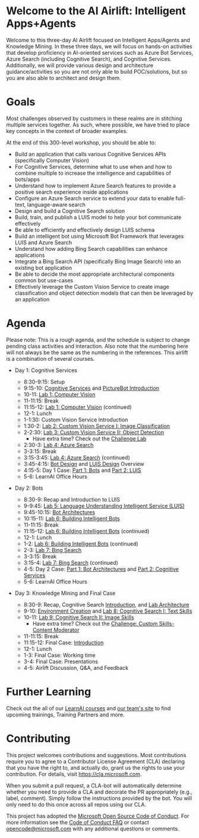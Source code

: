 # Welcome to the AI Airlift: Intelligent Apps+Agents

Welcome to this three-day AI Airlift focused on Intelligent Apps/Agents and Knowledge Mining. In these three days, we will focus on hands-on activities that develop proficiency in AI-oriented services such as Azure Bot Services, Azure Search (including Cognitive Search), and Cognitive Services. Additionally, we will provide various design and architecture guidance/activities so you are not only able to build POC/solutions, but so you are also able to architect and design them.  

# Goals

Most challenges observed by customers in these realms are in stitching multiple services together. As such, where possible, we have tried to place key concepts in the context of broader examples. 

At the end of this 300-level workshop, you should be able to:

- Build an application that calls various Cognitive Services APIs (specifically Computer Vision)
- For Cognitive Services, determine what to use when and how to combine multiple to increase the intelligence and capabilities of bots/apps 
- Understand how to implement Azure Search features to provide a positive search experience inside applications
- Configure an Azure Search service to extend your data to enable full-text, language-aware search
- Design and build a Cognitive Search solution
- Build, train, and publish a LUIS model to help your bot communicate effectively
- Be able to efficiently and effectively design LUIS schema
- Build an intelligent bot using Microsoft Bot Framework that leverages LUIS and Azure Search
- Understand how adding Bing Search capabilities can enhance applications
- Integrate a Bing Search API (specifically Bing Image Search) into an existing bot application
- Be able to decide the most appropriate architectural components common bot use-cases
- Effectively leverage the Custom Vision Service to create image classification and object detection models that can then be leveraged by an application


# Agenda

Please note: This is a rough agenda, and the schedule is subject to change pending class activities and interaction. Also note that the numbering here will not always be the same as the numbering in the references. This airlift is a combination of several courses.

- Day 1: Cognitive Services
  - 8:30-9:15: Setup
  - 9:15-10: [Cognitive Services](https://azure.microsoft.com/en-us/services/cognitive-services/directory/) and [PictureBot Introduction](https://github.com/Azure/LearnAI-Bootcamp/blob/master/lab01.1-computer_vision/0_README.md)
  - 10-11: [Lab 1: Computer Vision](https://github.com/Azure/LearnAI-Bootcamp/blob/master/lab01.1-computer_vision/0_README.md)
  - 11-11:15: Break
  - 11:15-12: [Lab 1: Computer Vision](https://github.com/Azure/LearnAI-Bootcamp/blob/master/lab01.1-computer_vision/0_README.md) (continued)
  - 12-1: Lunch
  - 1-1:30: Custom Vision Service Introduction
  - 1:30-2: [Lab 2: Custom Vision Service I: Image Classification](https://github.com/Azure/LearnAI-Bootcamp/blob/master/lab01.2_customvision01/0_README.md)
  - 2-2:30: [Lab 3: Custom Vision Service II: Object Detection](https://github.com/Azure/LearnAI-Bootcamp/blob/master/lab01.3_customvision02/0_README.md)
    - Have extra time? Check out the [Challenge Lab](https://github.com/Azure/LearnAI-Bootcamp/blob/master/lab01.4_customvision03/0_README.md)
  - 2:30-3: [Lab 4: Azure Search](https://github.com/Azure/LearnAI-Bootcamp/blob/master/lab02.1-azure_search/0_README.md)
  - 3-3:15: Break
  - 3:15-3:45: [Lab 4: Azure Search](https://github.com/Azure/LearnAI-Bootcamp/blob/master/lab02.1-azure_search/0_README.md) (continued)
  - 3:45-4:15: [Bot Design](https://github.com/Azure/LearnAI-DesigningandArchitectingIntelligentAgents/blob/master/02-bot_design/1_session.md) and [LUIS Design](https://github.com/Azure/LearnAI-DesigningandArchitectingIntelligentAgents/blob/master/03-luis/1_session.md) Overview
  - 4:15-5: Day 1 Case: [Part 1: Bots](https://github.com/Azure/LearnAI-DesigningandArchitectingIntelligentAgents/blob/master/02-bot_design/2_activity.md) and [Part 2: LUIS](https://github.com/Azure/LearnAI-DesigningandArchitectingIntelligentAgents/blob/master/03-luis/2_activity.md)
  - 5-6: LearnAI Office Hours
- Day 2: Bots
  - 8:30-9: Recap and Introduction to LUIS
  - 9-9:45: [Lab 5: Language Understanding Intelligent Service (LUIS)](https://github.com/Azure/LearnAI-Bootcamp/blob/master/lab01.5-luis/0_README.md)
  - 9:45-10:15: [Bot Architectures](https://github.com/Azure/LearnAI-DesigningandArchitectingIntelligentAgents/blob/master/04-architectures/1_session.md)
  - 10:15-11: [Lab 6: Building Intelligent Bots](https://github.com/Azure/LearnAI-Bootcamp/blob/master/lab02.2-building_bots/0_README.md)
  - 11-11:15: Break
  - 11:15-12: [Lab 6: Building Intelligent Bots](https://github.com/Azure/LearnAI-Bootcamp/blob/master/lab02.2-building_bots/0_README.md) (continued)
  - 12-1: Lunch
  - 1-2: [Lab 6: Building Intelligent Bots](https://github.com/Azure/LearnAI-Bootcamp/blob/master/lab02.2-building_bots/0_README.md) (continued)
  - 2-3:  [Lab 7: Bing Search](https://github.com/Azure/LearnAI-Bootcamp/blob/master/lab02.3-bing_search/0_README.md)
  - 3-3:15: Break
  - 3:15-4: [Lab 7: Bing Search](https://github.com/Azure/LearnAI-Bootcamp/blob/master/lab02.3-bing_search/0_README.md) (continued)
  - 4-5: Day 2 Case: [Part 1: Bot Architectures](https://github.com/Azure/LearnAI-DesigningandArchitectingIntelligentAgents/blob/master/04-architectures/2_activity.md) and [Part 2: Cognitive Services](https://github.com/Azure/LearnAI-DesigningandArchitectingIntelligentAgents/blob/master/05-cognitive_services/2_activity.md)
  - 5-6: LearnAI Office Hours
  
- Day 3: Knowledge Mining and Final Case
  - 8:30-9: Recap, Cognitive Search [Introduction](https://github.com/Azure/LearnAI-KnowledgeMiningBootcamp/blob/master/resources/md-files/introduction.md), and [Lab Architecture](https://github.com/Azure/LearnAI-KnowledgeMiningBootcamp/blob/master/resources/md-files/solution-architecture.md)
  - 9-10: [Environment Creation](https://github.com/Azure/LearnAI-KnowledgeMiningBootcamp/blob/master/labs/lab-environment-creation.md) and [Lab 8: Cognitive Search I: Text Skills](https://github.com/Azure/LearnAI-KnowledgeMiningBootcamp/blob/master/labs/lab-text-skills.md)
  - 10-11: [Lab 9: Cognitive Search II: Image Skills](https://github.com/Azure/LearnAI-KnowledgeMiningBootcamp/blob/master/labs/lab-image-skills.md)
    - Have extra time? Check out the [Challenge: Custom Skills-Content Moderator](https://github.com/Azure/LearnAI-KnowledgeMiningBootcamp/blob/master/labs/lab-custom-skills.md)
  - 11-11:15: Break
  - 11:15-12: Final Case: [Introduction](https://github.com/Azure/LearnAI-KnowledgeMiningBootcamp/blob/master/labs/lab-final-case.md)
  - 12-1: Lunch
  - 1-3: Final Case: Working time
  - 3-4: Final Case: Presentations
  - 4-5: Airlift Discussion, Q&A, and Feedback

# Further Learning
Check out the all of our [LearnAI courses](https://aka.ms/lap) and [our team's site](https://learnanalytics.microsoft.com/home/index) to find upcoming trainings, Training Partners and more.


# Contributing

This project welcomes contributions and suggestions.  Most contributions require you to agree to a
Contributor License Agreement (CLA) declaring that you have the right to, and actually do, grant us
the rights to use your contribution. For details, visit https://cla.microsoft.com.

When you submit a pull request, a CLA-bot will automatically determine whether you need to provide
a CLA and decorate the PR appropriately (e.g., label, comment). Simply follow the instructions
provided by the bot. You will only need to do this once across all repos using our CLA.

This project has adopted the [Microsoft Open Source Code of Conduct](https://opensource.microsoft.com/codeofconduct/).
For more information see the [Code of Conduct FAQ](https://opensource.microsoft.com/codeofconduct/faq/) or
contact [opencode@microsoft.com](mailto:opencode@microsoft.com) with any additional questions or comments.